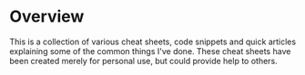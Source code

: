 # Overview

This is a collection of various cheat sheets, code snippets and quick articles explaining some of the common things I've done. These cheat sheets have been created merely for personal use, but could provide help to others.

